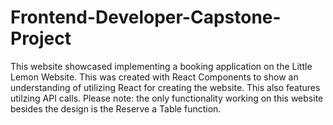 # Frontend-Developer-Capstone-Project
This website showcased implementing a booking application on the Little Lemon Website. This was created with React Components to show an understanding of utilizing React for creating the website. This also features utilzing API calls.  Please note: the only functionality working on this website besides the design is the Reserve a Table function.
